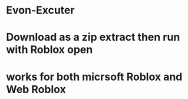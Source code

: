 # Evon-Excuter
# Download as a zip extract then run with Roblox open


# works for both micrsoft Roblox and Web Roblox

